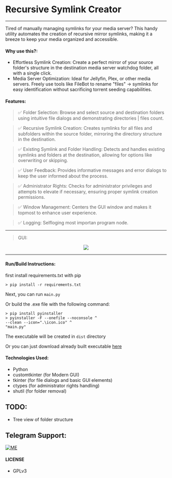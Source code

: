 # Recursive Symlink Creator
---

Tired of manually managing symlinks for your media server? This handy utility automates the creation of recursive mirror symlinks, making it a breeze to keep your media organized and accessible.


#### Why use this?:
* Effortless Symlink Creation: Create a perfect mirror of your source folder's structure in the destination media server watchdog folder, all with a single click.
* Media Server Optimization: Ideal for Jellyfin, Plex, or other media servers. Freely use tools like FileBot to rename "files" -> symlinks for easy identification without sacrificing torrent seeding capabilities.


#### Features:
> ✅ Folder Selection: Browse and select source and destination folders using intuitive file dialogs and demonstrating directories | files count.

> ✅ Recursive Symlink Creation: Creates symlinks for all files and subfolders within the source folder, mirroring the directory structure in the destination.

> ✅ Existing Symlink and Folder Handling: Detects and handles existing symlinks and folders at the destination, allowing for options like overwriting or skipping.

> ✅ User Feedback: Provides informative messages and error dialogs to keep the user informed about the process.

> ✅ Administrator Rights: Checks for administrator privileges and attempts to elevate if necessary, ensuring proper symlink creation permissions.

> ✅ Window Management: Centers the GUI window and makes it topmost to enhance user experience.

> ✅ Logging: Selfloging most importan program node.

---

>GUI:
<p align="center">
<img src="https://telegra.ph/file/fcc6662f1bbd38e68a0b5.png">
</p>

---

#### Run/Build Instructions:
first install requirements.txt with pip  
```
> pip install -r requirements.txt
```


Next, you can run `main.py`

Or build the .exe file with the following command:
```
> pip install pyinstaller
> pyinstaller -F --onefile --noconsole ^
--clean --icon=".\icon.ico" ^
"main.py"
```
The executable will be created in `dist` directory

Or you can just download already built executable [here](https://github.com/smyhlin/Recursive-Symlink-Creator/releases)

#### Technologies Used:

* Python
* customtkinter (for Modern GUI)
* tkinter (for file dialogs and basic GUI elements)
* ctypes (for administrator rights handling)
* shutil (for folder removal)

## TODO:
* Tree view of folder structure

## Telegram Support:

[![ME](https://img.shields.io/badge/TG-ME-30302f?style=flat&logo=telegram)](https://t.me/s_myhlin)

#### LICENSE
- GPLv3